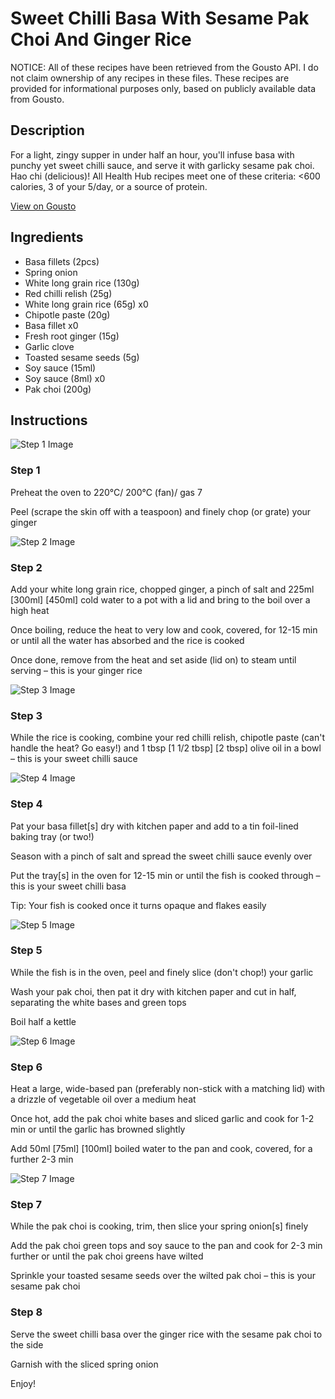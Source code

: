 # Sweet Chilli Basa With Sesame Pak Choi And Ginger Rice

NOTICE: All of these recipes have been retrieved from the Gousto API. I do not claim ownership of any recipes in these files. These recipes are provided for informational purposes only, based on publicly available data from Gousto.

## Description

For a light, zingy supper in under half an hour, you'll infuse basa with punchy yet sweet chilli sauce, and serve it with garlicky sesame pak choi. Hao chi (delicious)! All Health Hub recipes meet one of these criteria: <600 calories, 3 of your 5/day, or a source of protein.

[View on Gousto](https://www.gousto.co.uk/recipes/cookbook/sweet-chilli-fish-sesame-pak-choi)

## Ingredients

- Basa fillets (2pcs)
- Spring onion
- White long grain rice (130g)
- Red chilli relish (25g)
- White long grain rice (65g) x0
- Chipotle paste (20g)
- Basa fillet x0
- Fresh root ginger (15g)
- Garlic clove
- Toasted sesame seeds (5g)
- Soy sauce (15ml)
- Soy sauce (8ml) x0
- Pak choi (200g)

## Instructions

![Step 1 Image](https://production-media.gousto.co.uk/cms/recipe-step-image/917.-step-1-x200.jpg)

### Step 1

Preheat the oven to 220°C/ 200°C (fan)/ gas 7

Peel (scrape the skin off with a teaspoon) and finely chop (or grate) your ginger

![Step 2 Image](https://production-media.gousto.co.uk/cms/recipe-step-image/917.-step-2-x200.jpg)

### Step 2

Add your white long grain rice, chopped ginger, a pinch of salt and 225ml<span class="text-purple"> [300ml]</span> <span class="text-danger">[450ml]</span> cold water to a pot with a lid and bring to the boil over a high heat

Once boiling, reduce the heat to very low and cook, covered, for 12-15 min or until all the water has absorbed and the rice is cooked

Once done, remove from the heat and set aside (lid on) to steam until serving – this is your ginger rice

![Step 3 Image](https://production-media.gousto.co.uk/cms/recipe-step-image/917.-step-3-x200.jpg)

### Step 3

While the rice is cooking, combine your red chilli relish, chipotle paste (can't handle the heat? Go easy!) and 1 tbsp<span class="text-purple"> [1 1/2 tbsp]</span> <span class="text-danger">[2 tbsp]</span> olive oil in a bowl – this is your sweet chilli sauce

![Step 4 Image](https://production-media.gousto.co.uk/cms/recipe-step-image/917.-step-4-x200.jpg)

### Step 4

Pat your basa fillet[s] dry with kitchen paper and add to a tin foil-lined baking tray (or two!)

Season with a pinch of salt and spread the sweet chilli sauce evenly over

Put the tray[s] in the oven for 12-15 min or until the fish is cooked through – this is your sweet chilli basa

Tip: Your fish is cooked once it turns opaque and flakes easily

![Step 5 Image](https://production-media.gousto.co.uk/cms/recipe-step-image/917.-step-5-x200.jpg)

### Step 5

While the fish is in the oven, peel and finely slice (don't chop!) your garlic

Wash your pak choi, then pat it dry with kitchen paper and cut in half, separating the white bases and green tops

Boil half a kettle

![Step 6 Image](https://production-media.gousto.co.uk/cms/recipe-step-image/917.-step-6-x200.jpg)

### Step 6

Heat a large, wide-based pan (preferably non-stick with a matching lid) with a drizzle of vegetable oil over a medium heat

Once hot, add the pak choi white bases and sliced garlic and cook for 1-2 min or until the garlic has browned slightly

Add 50ml <span class="text-purple">[75ml]</span><span class="text-danger"> [100ml]</span> boiled water to the pan and cook, covered, for a further 2-3 min

![Step 7 Image](https://production-media.gousto.co.uk/cms/recipe-step-image/917.-step-7-x200.jpg)

### Step 7

While the pak choi is cooking, trim, then slice your spring onion[s] finely

Add the pak choi green tops and soy sauce to the pan and cook for 2-3 min further or until the pak choi greens have wilted

Sprinkle your toasted sesame seeds over the wilted pak choi – this is your sesame pak choi

### Step 8

Serve the sweet chilli basa over the ginger rice with the sesame pak choi to the side

Garnish with the sliced spring onion

Enjoy!

